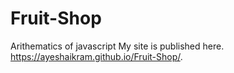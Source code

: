 # Fruit-Shop
Arithematics of javascript
My site is published here.  https://ayeshaikram.github.io/Fruit-Shop/.
